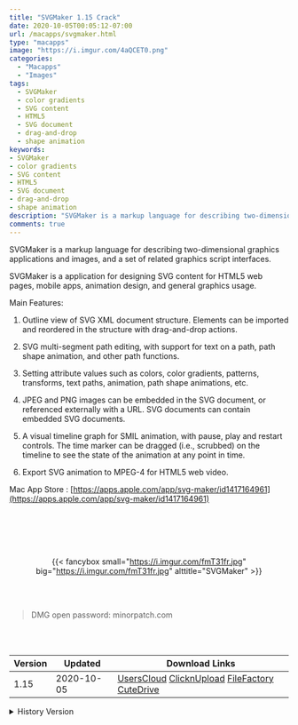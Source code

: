 ```yaml
---
title: "SVGMaker 1.15 Crack"
date: 2020-10-05T00:05:12-07:00
url: /macapps/svgmaker.html
type: "macapps"
image: "https://i.imgur.com/4aQCET0.png"
categories:
  - "Macapps"
  - "Images"
tags:
  - SVGMaker
  - color gradients
  - SVG content
  - HTML5
  - SVG document
  - drag-and-drop
  - shape animation
keywords:
- SVGMaker
- color gradients
- SVG content
- HTML5
- SVG document
- drag-and-drop
- shape animation
description: "SVGMaker is a markup language for describing two-dimensional graphics applications and images, and a set of related graphics script interfaces"
comments: true
---
```


SVGMaker is a markup language for describing two-dimensional graphics applications and images, and a set of related graphics script interfaces.





SVGMaker is a application for designing SVG content for HTML5 web pages, mobile apps, animation design, and general graphics usage.



Main Features:



1. Outline view of SVG XML document structure. Elements can be imported and reordered in the structure with drag-and-drop actions.



2. SVG multi-segment path editing, with support for text on a path, path shape animation, and other path functions.



3. Setting attribute values such as colors, color gradients, patterns, transforms, text paths, animation, path shape animations, etc.



4. JPEG and PNG images can be embedded in the SVG document, or referenced externally with a URL. SVG documents can contain embedded SVG documents.



5. A visual timeline graph for SMIL animation, with pause, play and restart controls. The time marker can be dragged (i.e., scrubbed) on the timeline to see the state of the animation at any point in time.



6. Export SVG animation to MPEG-4 for HTML5 web video.

Mac App Store : [https://apps.apple.com/app/svg-maker/id1417164961](https://apps.apple.com/app/svg-maker/id1417164961)

<br/>
<br/>
<script async src="https://pagead2.googlesyndication.com/pagead/js/adsbygoogle.js"></script>
<ins class="adsbygoogle"
     style="display:block; text-align:center;"
     data-ad-layout="in-article"
     data-ad-format="fluid"
     data-ad-client="ca-pub-8746275014476192"
     data-ad-slot="5144997159"></ins>
<script>
     (adsbygoogle = window.adsbygoogle || []).push({});
</script>
<br/>
<br/>


<center>

{{< fancybox small="https://i.imgur.com/fmT31fr.jpg" big="https://i.imgur.com/fmT31fr.jpg" alttitle="SVGMaker" >}}

</center>

<br/>
<br/>


> DMG open password: minorpatch.com

<br/>

<br/>
<div id="history_version" class="history_version">

| Version | Updated | Download Links |
| ---- | ---- | ---- |
| 1.15 | 2020-10-05 | [UsersCloud](https://ouo.io/c758kd)   [ClicknUpload](https://ouo.io/baKikz)   [FileFactory](https://ouo.io/xoha2a)   [CuteDrive](https://ouo.io/9SecL5) |
<details>
<summary>History Version</summary>

| Version | Updated | Download Links |
| ---- | ---- | ---- |
| 1.14 | 2020-05-05 | [UsersCloud](https://ouo.io/KJldU5)   [ClicknUpload](https://ouo.io/baR474)   [FileFactory](https://ouo.io/36zz8b)   [CuteDrive](https://ouo.io/g2dU3q) |
</details>

</div>
